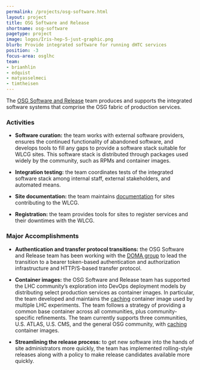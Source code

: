 ```yaml
---
permalink: /projects/osg-software.html
layout: project
title: OSG Software and Release
shortname: osg-software
pagetype: project
image: logos/Iris-hep-5-just-graphic.png
blurb: Provide integrated software for running dHTC services
position: -3
focus-area: osglhc
team:
- brianhlin
- edquist
- matyasselmeci
- timtheisen
---
```


The [OSG Software and Release](https://opensciencegrid.org/technology/) team produces and supports the integrated
software systems that comprise the OSG fabric of production services.

### Activities

-   **Software curation:** the team works with external software providers, ensures the continued functionality of
    abandoned software, and develops tools to fill any gaps to provide a software stack suitable for WLCG sites.
    This software stack is distributed through packages used widely by the community, such as RPMs and container images.

-   **Integration testing:** the team coordinates tests of the integrated software stack among internal staff, external
    stakeholders, and automated means.

-   **Site documentation:** the team maintains [documentation](https://opensciencegrid.org/docs/) for sites contributing
    to the WLCG.

-   **Registration:** the team provides tools for sites to register services and their downtimes with the WLCG.

### Major Accomplishments

-   **Authentication and transfer protocol transitions:** the OSG Software and Release team has been working with the
    [DOMA group](../focus-area/doma.md) to lead the transition to a bearer token-based authentication and authorization
    infrastructure and HTTP/S-based transfer protocol.

-   **Container images:** the OSG Software and Release team has supported the LHC community’s exploration into DevOps
    deployment models by distributing select production services as container images.
    In particular, the team developed and maintains the [caching](caching.md) container image used by multiple LHC experiments.
    The team follows a strategy of providing a common base container across all communities, plus community-specific refinements.
    The team currently supports three communities, U.S. ATLAS, U.S. CMS, and the general OSG community, with [caching](caching.md) container images.

-   **Streamlining the release process:** to get new software into the hands of site administrators more quickly, the
    team has implemented rolling-style releases along with a policy to make release candidates available more quickly.
